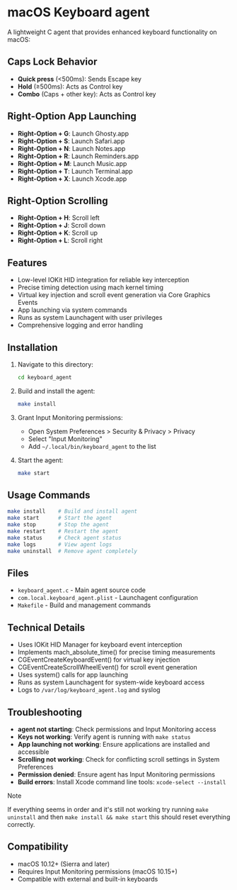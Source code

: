 # macOS Keyboard agent

A lightweight C agent that provides enhanced keyboard functionality on macOS:

## Caps Lock Behavior
- **Quick press** (<500ms): Sends Escape key
- **Hold** (≥500ms): Acts as Control key  
- **Combo** (Caps + other key): Acts as Control key

## Right-Option App Launching
- **Right-Option + G**: Launch Ghosty.app
- **Right-Option + S**: Launch Safari.app
- **Right-Option + N**: Launch Notes.app
- **Right-Option + R**: Launch Reminders.app
- **Right-Option + M**: Launch Music.app
- **Right-Option + T**: Launch Terminal.app
- **Right-Option + X**: Launch Xcode.app

## Right-Option Scrolling
- **Right-Option + H**: Scroll left
- **Right-Option + J**: Scroll down
- **Right-Option + K**: Scroll up
- **Right-Option + L**: Scroll right

## Features

- Low-level IOKit HID integration for reliable key interception
- Precise timing detection using mach kernel timing
- Virtual key injection and scroll event generation via Core Graphics Events
- App launching via system commands
- Runs as system Launchagent with user privileges
- Comprehensive logging and error handling

## Installation

1. Navigate to this directory:
   ```sh
   cd keyboard_agent
   ```

2. Build and install the agent:
   ```sh
   make install
   ```

3. Grant Input Monitoring permissions:
   - Open System Preferences > Security & Privacy > Privacy
   - Select "Input Monitoring" 
   - Add `~/.local/bin/keyboard_agent` to the list

4. Start the agent:
   ```sh
   make start
   ```

## Usage Commands

```sh
make install    # Build and install agent
make start      # Start the agent
make stop       # Stop the agent  
make restart    # Restart the agent
make status     # Check agent status
make logs       # View agent logs
make uninstall  # Remove agent completely
```

## Files

- `keyboard_agent.c` - Main agent source code
- `com.local.keyboard_agent.plist` - Launchagent configuration
- `Makefile` - Build and management commands

## Technical Details

- Uses IOKit HID Manager for keyboard event interception
- Implements mach_absolute_time() for precise timing measurements
- CGEventCreateKeyboardEvent() for virtual key injection
- CGEventCreateScrollWheelEvent() for scroll event generation
- Uses system() calls for app launching
- Runs as system Launchagent for system-wide keyboard access
- Logs to `/var/log/keyboard_agent.log` and syslog

## Troubleshooting

- **agent not starting**: Check permissions and Input Monitoring access
- **Keys not working**: Verify agent is running with `make status`
- **App launching not working**: Ensure applications are installed and accessible
- **Scrolling not working**: Check for conflicting scroll settings in System Preferences
- **Permission denied**: Ensure agent has Input Monitoring permissions
- **Build errors**: Install Xcode command line tools: `xcode-select --install`

> [!NOTE]
> If everything seems in order and it's still not working try running `make uninstall` and then `make install && make start` this should reset everything correctly.

## Compatibility

- macOS 10.12+ (Sierra and later)
- Requires Input Monitoring permissions (macOS 10.15+)
- Compatible with external and built-in keyboards

